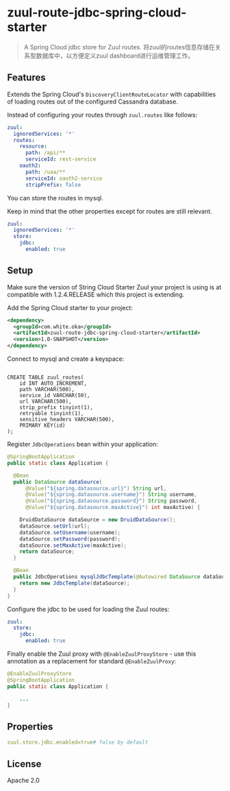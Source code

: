# zuul-route-jdbc-spring-cloud-starter
> A Spring Cloud jdbc store for Zuul routes.
将zuul的routes信息存储在关系型数据库中，以方便定义zuul dashboard进行运维管理工作。

## Features

Extends the Spring Cloud's `DiscoveryClientRouteLocator` with capabilities of loading routes out of the configured Cassandra database.

Instead of configuring your routes through `zuul.routes` like follows:

```yaml
zuul:
  ignoredServices: '*'
  routes:
    resource:
      path: /api/**
      serviceId: rest-service
    oauth2:
      path: /uaa/**
      serviceId: oauth2-service
      stripPrefix: false
```

You can store the routes in mysql.

Keep in mind that the other properties except for routes are still relevant.

```yaml
zuul:
  ignoredServices: '*'
  store:
    jdbc:
      enabled: true
```

## Setup

Make sure the version of String Cloud Starter Zuul your project is using is at compatible with 1.2.4.RELEASE which this 
project is extending.

Add the Spring Cloud starter to your project:

```xml
<dependency>
  <groupId>com.white.oka</groupId>
  <artifactId>zuul-route-jdbc-spring-cloud-starter</artifactId>
  <version>1.0-SNAPSHOT</version>
</dependency>
```

Connect to mysql and create a keyspace:

```sql(mysql)

CREATE TABLE zuul_routes(
    id INT AUTO_INCREMENT,
    path VARCHAR(500),
    service_id VARCHAR(50),
    url VARCHAR(500),
    strip_prefix tinyint(1),
    retryable tinyint(1),
    sensitive_headers VARCHAR(500),
    PRIMARY KEY(id)
);
```

Register `JdbcOperations` bean within your application:

```java
@SpringBootApplication
public static class Application {

  @Bean
  public DataSource dataSource(
      @Value("${spring.datasource.url}") String url,
      @Value("${spring.datasource.username}") String username,
      @Value("${spring.datasource.password}") String password,
      @Value("${spring.datasource.maxActive}") int maxActive) {

    DruidDataSource dataSource = new DruidDataSource();
    dataSource.setUrl(url);
    dataSource.setUsername(username);
    dataSource.setPassword(password);
    dataSource.setMaxActive(maxActive);
    return dataSource;
  }

  @Bean
  public JdbcOperations mysqlJdbcTemplate(@Autowired DataSource dataSource) {
    return new JdbcTemplate(dataSource);
  }
}
```

Configure the jdbc to be used for loading the Zuul routes:

```yaml
zuul:
  store:
    jdbc:
      enabled: true
```

Finally enable the Zuul proxy with `@EnableZuulProxyStore` - use this annotation as a replacement for standard `@EnableZuulProxy`:

```java
@EnableZuulProxyStore
@SpringBootApplication
public static class Application {

    ...
}
```

## Properties

```yaml
zuul.store.jdbc.enabled=true# false by default
```

## License

Apache 2.0

